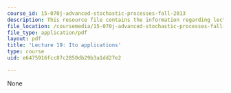 ```yaml
---
course_id: 15-070j-advanced-stochastic-processes-fall-2013
description: This resource file contains the information regarding lecture 19.
file_location: /coursemedia/15-070j-advanced-stochastic-processes-fall-2013/e6475916fcc87c2850db29b3a1dd27e2_MIT15_070JF13_Lec19.pdf
file_type: application/pdf
layout: pdf
title: 'Lecture 19: Ito applications'
type: course
uid: e6475916fcc87c2850db29b3a1dd27e2

---
```

None